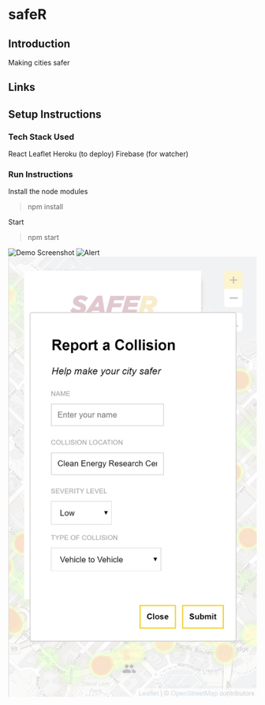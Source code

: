 # safeR 

## Introduction
Making cities safer

## Links

## Setup Instructions

### Tech Stack Used

React
Leaflet
Heroku (to deploy)
Firebase (for watcher)

### Run Instructions

Install the node modules
> npm install 

Start 
> npm start

![Demo Screenshot](/screenshots/demo.png)
![Alert](/screenshots/alert.png)
![Report Collision](/screenshots/collision.png)
